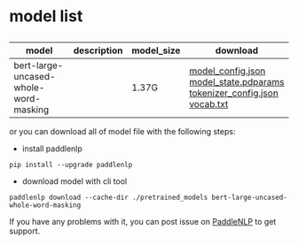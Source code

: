 #  model list

##  

| model  | description | model_size  | download         |
| --- | --- | --- | --- |
|bert-large-uncased-whole-word-masking|  | 1.37G | [model_config.json](https://bj.bcebos.com/paddlenlp/models/community/bert-large-uncased-whole-word-masking/model_config.json)<br>[model_state.pdparams](https://bj.bcebos.com/paddlenlp/models/community/bert-large-uncased-whole-word-masking/model_state.pdparams)<br>[tokenizer_config.json](https://bj.bcebos.com/paddlenlp/models/community/bert-large-uncased-whole-word-masking/tokenizer_config.json)<br>[vocab.txt](https://bj.bcebos.com/paddlenlp/models/community/bert-large-uncased-whole-word-masking/vocab.txt) |

or you can download all of model file with the following steps:

* install paddlenlp

```shell
pip install --upgrade paddlenlp
```

* download model with cli tool

```shell
paddlenlp download --cache-dir ./pretrained_models bert-large-uncased-whole-word-masking
```

If you have any problems with it, you can post issue on [PaddleNLP](https://github.com/PaddlePaddle/PaddleNLP) to get support.
